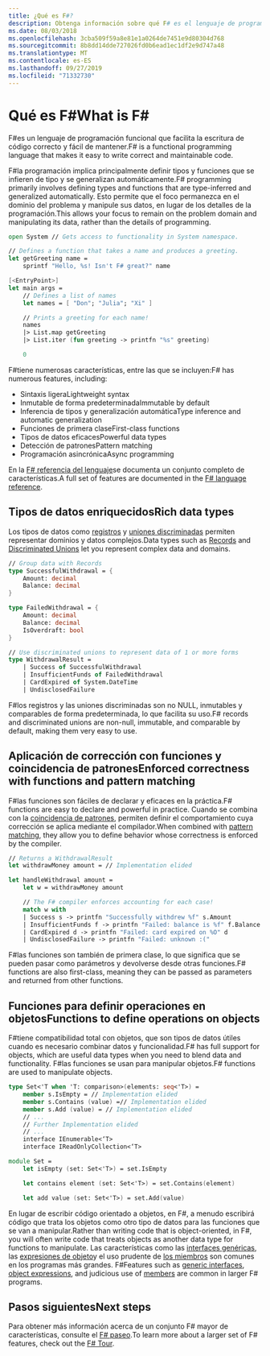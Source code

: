 ```yaml
---
title: ¿Qué es F#?
description: Obtenga información sobre qué F# es el lenguaje de programación F# y qué programación es como. Obtenga información sobre los tipos de datos enriquecidos, las funciones y cómo encajan entre sí.
ms.date: 08/03/2018
ms.openlocfilehash: 3cba509f59a8e81e1a0264de7451e9d80304d768
ms.sourcegitcommit: 8b8dd14dde727026fd0b6ead1ec1df2e9d747a48
ms.translationtype: MT
ms.contentlocale: es-ES
ms.lasthandoff: 09/27/2019
ms.locfileid: "71332730"
---
```

# <a name="what-is-f"></a><span data-ttu-id="ce163-104">Qué es F\#</span><span class="sxs-lookup"><span data-stu-id="ce163-104">What is F\#</span></span>

<span data-ttu-id="ce163-105">F#es un lenguaje de programación funcional que facilita la escritura de código correcto y fácil de mantener.</span><span class="sxs-lookup"><span data-stu-id="ce163-105">F# is a functional programming language that makes it easy to write correct and maintainable code.</span></span>

<span data-ttu-id="ce163-106">F#la programación implica principalmente definir tipos y funciones que se infieren de tipo y se generalizan automáticamente.</span><span class="sxs-lookup"><span data-stu-id="ce163-106">F# programming primarily involves defining types and functions that are type-inferred and generalized automatically.</span></span> <span data-ttu-id="ce163-107">Esto permite que el foco permanezca en el dominio del problema y manipule sus datos, en lugar de los detalles de la programación.</span><span class="sxs-lookup"><span data-stu-id="ce163-107">This allows your focus to remain on the problem domain and manipulating its data, rather than the details of programming.</span></span>

```fsharp
open System // Gets access to functionality in System namespace.

// Defines a function that takes a name and produces a greeting.
let getGreeting name =
    sprintf "Hello, %s! Isn't F# great?" name

[<EntryPoint>]
let main args =
    // Defines a list of names
    let names = [ "Don"; "Julia"; "Xi" ]

    // Prints a greeting for each name!
    names
    |> List.map getGreeting
    |> List.iter (fun greeting -> printfn "%s" greeting)

    0
```

<span data-ttu-id="ce163-108">F#tiene numerosas características, entre las que se incluyen:</span><span class="sxs-lookup"><span data-stu-id="ce163-108">F# has numerous features, including:</span></span>

* <span data-ttu-id="ce163-109">Sintaxis ligera</span><span class="sxs-lookup"><span data-stu-id="ce163-109">Lightweight syntax</span></span>
* <span data-ttu-id="ce163-110">Inmutable de forma predeterminada</span><span class="sxs-lookup"><span data-stu-id="ce163-110">Immutable by default</span></span>
* <span data-ttu-id="ce163-111">Inferencia de tipos y generalización automática</span><span class="sxs-lookup"><span data-stu-id="ce163-111">Type inference and automatic generalization</span></span>
* <span data-ttu-id="ce163-112">Funciones de primera clase</span><span class="sxs-lookup"><span data-stu-id="ce163-112">First-class functions</span></span>
* <span data-ttu-id="ce163-113">Tipos de datos eficaces</span><span class="sxs-lookup"><span data-stu-id="ce163-113">Powerful data types</span></span>
* <span data-ttu-id="ce163-114">Detección de patrones</span><span class="sxs-lookup"><span data-stu-id="ce163-114">Pattern matching</span></span>
* <span data-ttu-id="ce163-115">Programación asincrónica</span><span class="sxs-lookup"><span data-stu-id="ce163-115">Async programming</span></span>

<span data-ttu-id="ce163-116">En la [ F# referencia del lenguaje](./language-reference/index.md)se documenta un conjunto completo de características.</span><span class="sxs-lookup"><span data-stu-id="ce163-116">A full set of features are documented in the [F# language reference](./language-reference/index.md).</span></span>

## <a name="rich-data-types"></a><span data-ttu-id="ce163-117">Tipos de datos enriquecidos</span><span class="sxs-lookup"><span data-stu-id="ce163-117">Rich data types</span></span>

<span data-ttu-id="ce163-118">Los tipos de datos como [registros](./language-reference/records.md) y [uniones discriminadas](./language-reference/discriminated-unions.md) permiten representar dominios y datos complejos.</span><span class="sxs-lookup"><span data-stu-id="ce163-118">Data types such as [Records](./language-reference/records.md) and [Discriminated Unions](./language-reference/discriminated-unions.md) let you represent complex data and domains.</span></span>

```fsharp
// Group data with Records
type SuccessfulWithdrawal = {
    Amount: decimal
    Balance: decimal
}

type FailedWithdrawal = {
    Amount: decimal
    Balance: decimal
    IsOverdraft: bool
}

// Use discriminated unions to represent data of 1 or more forms
type WithdrawalResult =
    | Success of SuccessfulWithdrawal
    | InsufficientFunds of FailedWithdrawal
    | CardExpired of System.DateTime
    | UndisclosedFailure
```

<span data-ttu-id="ce163-119">F#los registros y las uniones discriminadas son no NULL, inmutables y comparables de forma predeterminada, lo que facilita su uso.</span><span class="sxs-lookup"><span data-stu-id="ce163-119">F# records and discriminated unions are non-null, immutable, and comparable by default, making them very easy to use.</span></span>

## <a name="enforced-correctness-with-functions-and-pattern-matching"></a><span data-ttu-id="ce163-120">Aplicación de corrección con funciones y coincidencia de patrones</span><span class="sxs-lookup"><span data-stu-id="ce163-120">Enforced correctness with functions and pattern matching</span></span>

<span data-ttu-id="ce163-121">F#las funciones son fáciles de declarar y eficaces en la práctica.</span><span class="sxs-lookup"><span data-stu-id="ce163-121">F# functions are easy to declare and powerful in practice.</span></span> <span data-ttu-id="ce163-122">Cuando se combina con la [coincidencia de patrones](./language-reference/pattern-matching.md), permiten definir el comportamiento cuya corrección se aplica mediante el compilador.</span><span class="sxs-lookup"><span data-stu-id="ce163-122">When combined with [pattern matching](./language-reference/pattern-matching.md), they allow you to define behavior whose correctness is enforced by the compiler.</span></span>

```fsharp
// Returns a WithdrawalResult
let withdrawMoney amount = // Implementation elided

let handleWithdrawal amount =
    let w = withdrawMoney amount

    // The F# compiler enforces accounting for each case!
    match w with
    | Success s -> printfn "Successfully withdrew %f" s.Amount
    | InsufficientFunds f -> printfn "Failed: balance is %f" f.Balance
    | CardExpired d -> printfn "Failed: card expired on %O" d
    | UndisclosedFailure -> printfn "Failed: unknown :("
```

<span data-ttu-id="ce163-123">F#las funciones son también de primera clase, lo que significa que se pueden pasar como parámetros y devolverse desde otras funciones.</span><span class="sxs-lookup"><span data-stu-id="ce163-123">F# functions are also first-class, meaning they can be passed as parameters and returned from other functions.</span></span>

## <a name="functions-to-define-operations-on-objects"></a><span data-ttu-id="ce163-124">Funciones para definir operaciones en objetos</span><span class="sxs-lookup"><span data-stu-id="ce163-124">Functions to define operations on objects</span></span>

<span data-ttu-id="ce163-125">F#tiene compatibilidad total con objetos, que son tipos de datos útiles cuando es necesario combinar datos y funcionalidad.</span><span class="sxs-lookup"><span data-stu-id="ce163-125">F# has full support for objects, which are useful data types when you need to blend data and functionality.</span></span> <span data-ttu-id="ce163-126">F#las funciones se usan para manipular objetos.</span><span class="sxs-lookup"><span data-stu-id="ce163-126">F# functions are used to manipulate objects.</span></span>

```fsharp
type Set<'T when 'T: comparison>(elements: seq<'T>) =
    member s.IsEmpty = // Implementation elided
    member s.Contains (value) =// Implementation elided
    member s.Add (value) = // Implementation elided
    // ...
    // Further Implementation elided
    // ...
    interface IEnumerable<‘T>
    interface IReadOnlyCollection<‘T>

module Set =
    let isEmpty (set: Set<'T>) = set.IsEmpty

    let contains element (set: Set<'T>) = set.Contains(element)

    let add value (set: Set<'T>) = set.Add(value)
```

<span data-ttu-id="ce163-127">En lugar de escribir código orientado a objetos, en F#, a menudo escribirá código que trata los objetos como otro tipo de datos para las funciones que se van a manipular.</span><span class="sxs-lookup"><span data-stu-id="ce163-127">Rather than writing code that is object-oriented, in F#, you will often write code that treats objects as another data type for functions to manipulate.</span></span> <span data-ttu-id="ce163-128">Las características como las [interfaces genéricas](./language-reference/interfaces.md), las [expresiones de objeto](./language-reference/object-expressions.md)y el uso prudente de [los miembros](./language-reference/members/index.md) son comunes en los programas más grandes. F#</span><span class="sxs-lookup"><span data-stu-id="ce163-128">Features such as [generic interfaces](./language-reference/interfaces.md), [object expressions](./language-reference/object-expressions.md), and judicious use of [members](./language-reference/members/index.md) are common in larger F# programs.</span></span>

## <a name="next-steps"></a><span data-ttu-id="ce163-129">Pasos siguientes</span><span class="sxs-lookup"><span data-stu-id="ce163-129">Next steps</span></span>

<span data-ttu-id="ce163-130">Para obtener más información acerca de un conjunto F# mayor de características, consulte el [ F# paseo](tour.md).</span><span class="sxs-lookup"><span data-stu-id="ce163-130">To learn more about a larger set of F# features, check out the [F# Tour](tour.md).</span></span>
